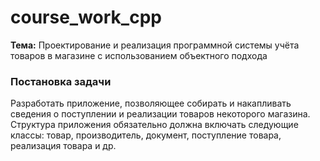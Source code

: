 # course_work_cpp
**Тема:** Проектирование и реализация программной системы учёта товаров в магазине с использованием объектного подхода

### Постановка задачи

Разработать приложение, позволяющее собирать и накапливать сведения о поступлении и реализации товаров некоторого магазина. 
Структура приложения обязательно должна включать следующие классы: товар, производитель, документ, поступление товара, реализация товара и др.
